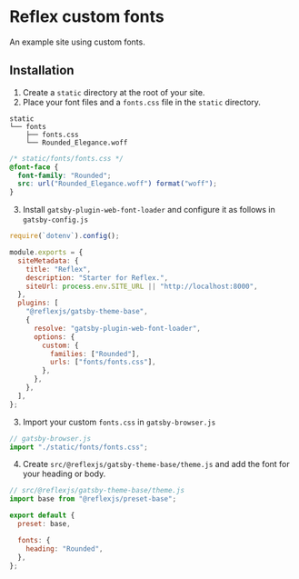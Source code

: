 # Reflex custom fonts

An example site using custom fonts.

## Installation

1. Create a `static` directory at the root of your site.
2. Place your font files and a `fonts.css` file in the `static` directory.

```
static
└── fonts
    ├── fonts.css
    └── Rounded_Elegance.woff
```

```css
/* static/fonts/fonts.css */
@font-face {
  font-family: "Rounded";
  src: url("Rounded_Elegance.woff") format("woff");
}
```

3. Install `gatsby-plugin-web-font-loader` and configure it as follows in `gatsby-config.js`

```js
require(`dotenv`).config();

module.exports = {
  siteMetadata: {
    title: "Reflex",
    description: "Starter for Reflex.",
    siteUrl: process.env.SITE_URL || "http://localhost:8000",
  },
  plugins: [
    "@reflexjs/gatsby-theme-base",
    {
      resolve: "gatsby-plugin-web-font-loader",
      options: {
        custom: {
          families: ["Rounded"],
          urls: ["fonts/fonts.css"],
        },
      },
    },
  ],
};
```

3. Import your custom `fonts.css` in `gatsby-browser.js`

```js
// gatsby-browser.js
import "./static/fonts/fonts.css";
```

4. Create `src/@reflexjs/gatsby-theme-base/theme.js` and add the font for your heading or body.

```js
// src/@reflexjs/gatsby-theme-base/theme.js
import base from "@reflexjs/preset-base";

export default {
  preset: base,

  fonts: {
    heading: "Rounded",
  },
};
```
